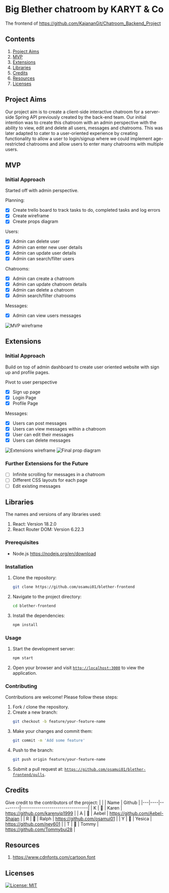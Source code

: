 # Big Blether chatroom by KARYT & Co

The frontend of https://github.com/KajananGit/Chatroom_Backend_Project

## Contents
1. [Project Aims](#project-aims)
2. [MVP](#mvp)
3. [Extensions](#extensions)
4. [Libraries](#libraries)
5. [Credits](#credits)
6. [Resources](#resources)
7. [Licenses](#licenses)

## Project Aims

Our project aim is to create a client-side interactive chatroom for a server-side Spring API previously created by the back-end team. Our initial intention was to create this chatroom with an admin perspective with the ability to view, edit and delete all users, messages and chatrooms. This was later adapted to cater to a user-oriented experience by creating functionality to allow a user to login/signup where we could implement age-restricted chatrooms and allow users to enter many chatrooms with multiple users.

## MVP

### Initial Approach

Started off with admin perspective.

Planning:
* [x] Create trello board to track tasks to do, completed tasks and log errors
* [x] Create wireframe
* [x] Create props diagram

Users:
* [x] Admin can delete user
* [x] Admin can enter new user details
* [x] Admin can update user details
* [x] Admin can search/filter users

Chatrooms:
* [x] Admin can create a chatroom 
* [x] Admin can update chatroom details
* [x] Admin can delete a chatroom
* [x] Admin search/filter chatrooms

Messages:
* [x] Admin can view users messages

![MVP wireframe](assets/MvpWireframe.png)

## Extensions

### Initial Approach

Build on top of admin dashboard to create user oriented website with sign up and profile pages.

Pivot to user perspective
* [x] Sign up page
* [x] Login Page
* [x] Profile Page

Messages:
* [x] Users can post messages
* [x] Users can view messages within a chatroom
* [x] User can edit their messages
* [x] Users can delete messages

![Extensions wireframe](assets/ExtensionsWireframe.png)
![Final prop diagram](assets/PropDiagram.png)

### Further Extensions for the Future

* [ ] Infinite scrolling for messages in a chatroom
* [ ] Different CSS layouts for each page
* [ ] Edit existing messages

## Libraries

The names and versions of any libraries used:

1. React: Version 18.2.0
2. React Router DOM: Version 6.22.3

### Prerequisites

- Node.js https://nodejs.org/en/download

### Installation

1. Clone the repository:

    ```bash
    git clone https://github.com/osamui01/blether-frontend
    ```

2. Navigate to the project directory:

    ```bash
    cd blether-frontend
    ```

3. Install the dependencies:

    ```bash
    npm install
    ```

### Usage

1. Start the development server:

    ```bash
    npm start
    ```

2. Open your browser and visit [`http://localhost:3000`](http://localhost:3000) to view the application.

### Contributing

Contributions are welcome! Please follow these steps:

1. Fork / clone the repository.
2. Create a new branch: 
    ```bash
    git checkout -b feature/your-feature-name
    ```
3. Make your changes and commit them: 
    ```bash
    git commit -m 'Add some feature'
    ```
4. Push to the branch: 
    ```bash
    git push origin feature/your-feature-name
    ```
5. Submit a pull request at:  [`https://github.com/osamui01/blether-frontend/pulls`](https://github.com/osamui01/blether-frontend/pulls).

## Credits

Give credit to the contributors of the project:
|   |    |    Name     |         Github                        |
|---|----|---------|---------------------------------|
| K | 🌱 | Karen   | https://github.com/karenyip1999 |
| A | 🦧 | Aebel   | https://github.com/Aebel-Shajan |
| R | 🥕 | Ralph   | https://github.com/osamui01     |
| Y | 🐼 | Yesica  | https://github.com/ney601       |
| T | 🎋 | Tommy   | https://github.com/Tommybui28   |

## Resources

1. https://www.cdnfonts.com/cartoon.font

## Licenses

[![License: MIT](https://img.shields.io/badge/License-MIT-yellow.svg)](https://opensource.org/licenses/MIT)
